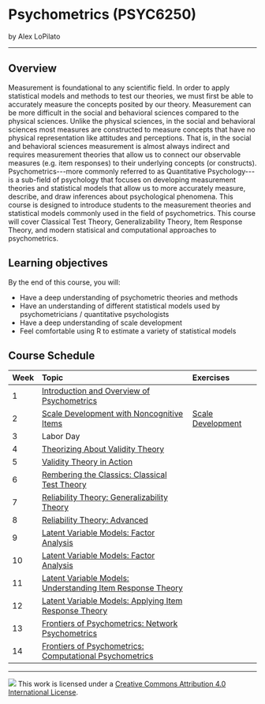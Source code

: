 Psychometrics (PSYC6250)
================

by Alex LoPilato

-----

## Overview

Measurement is foundational to any scientific field. In order to apply statistical models and methods to test our theories, we must first be able to accurately measure the concepts posited by our theory. Measurement can be more difficult in the social and behavioral sciences compared to the physical sciences. Unlike the physical sciences, in the social and behavioral sciences most measures are constructed to measure concepts that have no physical representation like attitudes and perceptions. That is, in the social and behavioral sciences measurement is almost always indirect and requires measurement theories that allow us to connect our observable measures (e.g. item responses) to their underlying concepts (or constructs). Psychometrics---more commonly referred to as Quantitative Psychology---is a sub-field of psychology that focuses on developing measurement theories and statistical models that allow us to more accurately measure, describe, and draw inferences about psychological phenomena. This course is designed to introduce students to the measurement theories and statistical models commonly used in the field of psychometrics. This course will cover Classical Test Theory, Generalizability Theory, Item Response Theory, and modern statisical and computational approaches to psychometrics.

## Learning objectives

By the end of this course, you will: 
* Have a deep understanding of psychometric theories and methods
* Have an understanding of different statistical models used by psychometricians / quantitative psychologists
* Have a deep understanding of scale development
* Feel comfortable using R to estimate a variety of statistical models

## Course Schedule

| Week          | Topic         | Exercises |
| :------------ | :--------------- | :--------------- |
| 1 | [Introduction and Overview of Psychometrics](https://alopilato88.github.io/psychometrics/materials/lectures/lecture-1-introduction.html) | |
| 2 | [Scale Development with Noncognitive Items](https://alopilato88.github.io/psychometrics/materials/lectures/lecture-2-scale-design.html)   | [Scale Development](https://alopilato88.github.io/psychometrics/materials/exercises/lecture-2/lecture-2-exercises.html) |
| 3 | Labor Day               | |
| 4 | [Theorizing About Validity Theory](https://alopilato88.github.io/psychometrics/materials/lectures/lecture-3-theorizing-validity-theory.html) | |
| 5 | [Validity Theory in Action](https://alopilato88.github.io/psychometrics/materials/lectures/lecture-4-validity-in-action.html) | |
| 6 | [Rembering the Classics: Classical Test Theory](https://alopilato88.github.io/psychometrics/materials/lectures/lecture-5-ctt.html) | |
| 7 | [Reliability Theory: Generalizability Theory](https://alopilato88.github.io/psychometrics/materials/lectures/lecture-6-gtheory.html) | |
| 8 | [Reliability Theory: Advanced]() | |
| 9 | [Latent Variable Models: Factor Analysis](https://alopilato88.github.io/psychometrics/materials/lectures/lecture-8-cfa-theory.html) | |
| 10 | [Latent Variable Models: Factor Analysis](https://alopilato88.github.io/psychometrics/materials/lectures/lecture-9-cfa-applied.html) | |
| 11 | [Latent Variable Models: Understanding Item Response Theory](https://alopilato88.github.io/psychometrics/materials/lectures/lecture-10-irt.html) | |
| 12 | [Latent Variable Models: Applying Item Response Theory]() | |
| 13 | [Frontiers of Psychometrics: Network Psychometrics](https://alopilato88.github.io/psychometrics/materials/lectures/lecture-12-network-psychometrics.html) | |
| 14 | [Frontiers of Psychometrics: Computational Psychometrics]() | |

-----

![](https://i.creativecommons.org/l/by/4.0/88x31.png) This work is
licensed under a [Creative Commons Attribution 4.0 International
License](https://creativecommons.org/licenses/by/4.0/).
